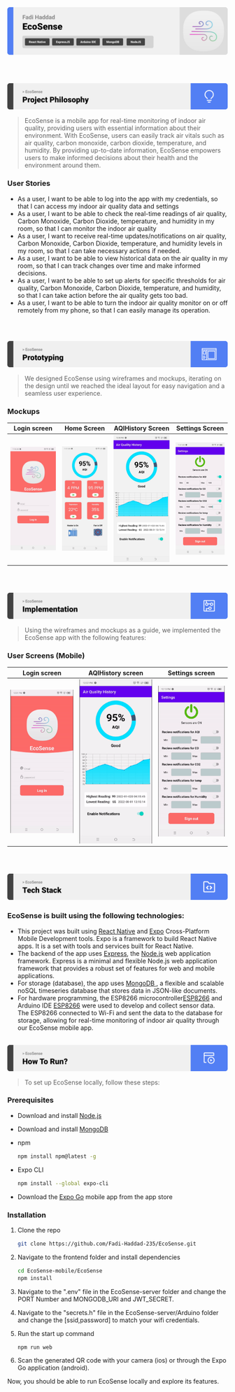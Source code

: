 <img src="./readme/title1.svg"/>

<br><br>

<!-- project philosophy -->
<img src="./readme/title2.svg"/>

> EcoSense is a mobile app for real-time monitoring of indoor air quality, providing users with essential information about their environment. With EcoSense, users can easily track air vitals such as air quality, carbon monoxide, carbon dioxide, temperature, and humidity. By providing up-to-date information, EcoSense empowers users to make informed decisions about their health and the environment around them.

### User Stories
- As a user, I want to be able to log into the app with my credentials, so that I can access my indoor air quality data and settings
- As a user, I want to be able to check the real-time readings of air quality, Carbon Monoxide, Carbon Dioxide, temperature, and humidity in my room, so that I can monitor the indoor air quality
- As a user, I want to receive real-time updates/notifications on air quality, Carbon Monoxide, Carbon Dioxide, temperature, and humidity levels in my room, so that I can take necessary actions if needed.
- As a user, I want to be able to view historical data on the air quality in my room, so that I can track changes over time and make informed decisions.
- As a user, I want to be able to set up alerts for specific thresholds for air quality, Carbon Monoxide, Carbon Dioxide, temperature, and humidity, so that I can take action before the air quality gets too bad.
- As a user, I want to be able to turn the indoor air quality monitor on or off remotely from my phone, so that I can easily manage its operation.

<br><br>

<!-- Prototyping -->
<img src="./readme/title3.svg"/>

> We designed EcoSense using wireframes and mockups, iterating on the design until we reached the ideal layout for easy navigation and a seamless user experience.


### Mockups
| Login screen  | Home Screen | AQIHistory Screen| Settings Screen |
| ---| ---| ---| ---|
| ![Login](./readme/demo/login.jpeg) | ![Home](./readme/demo/home.jpeg)| ![AQI History](./readme/demo/AQIHistory.jpeg) | ![Settings](./readme/demo/settings.jpeg) |

<br><br>

<!-- Implementation -->
<img src="./readme/title4.svg"/>

> Using the wireframes and mockups as a guide, we implemented the EcoSense app with the following features:

### User Screens (Mobile)
| Login screen  | AQIHistory screen | Settings screen |
| ---| ---| ---|
| ![Landing](./readme/demo/login.gif) | ![fsdaf](./readme/demo/AQIHistory.gif) | ![fsdaf](./readme/demo/settings.gif) |


<br><br>

<!-- Tech stack -->
<img src="./readme/title5.svg"/>

###  EcoSense is built using the following technologies:

- This project was built using [React Native](https://reactnative.dev/) and [Expo](https://docs.expo.dev/) Cross-Platform Mobile Development tools. Expo is a framework to build React Native apps. It is a set with tools and services built for React Native.
- The backend of the app uses [Express](https://expressjs.com/), the [Node.js](https://nodejs.org/) web application framework. Express is a minimal and flexible Node.js web application framework that provides a robust set of features for web and mobile applications.
- For storage (database), the app uses [MongoDB ](https://www.mongodb.com/), a flexible and scalable noSQL timeseries database that stores data in JSON-like documents.
- For hardware programming, the ESP8266 microcontroller[ESP8266](https://arduino.esp8266.com/) and Arduino IDE [ESP8266](https://www.arduino.cc/) were used to develop and collect sensor data. The ESP8266 connected to Wi-Fi and sent the data to the database for storage, allowing for real-time monitoring of indoor air quality through our EcoSense mobile app.
<br><br>

<!-- How to run -->
<img src="./readme/title6.svg"/>

> To set up EcoSense locally, follow these steps:

### Prerequisites

- Download and install [Node.js](https://nodejs.org/en/)

- Download and install [MongoDB](https://www.mongodb.com/docs/manual/installation/)

- npm
  ```sh
  npm install npm@latest -g
  ```
- Expo CLI
  ```sh
  npm install --global expo-cli
  ```
- Download the [Expo Go](https://expo.dev/client) mobile app from the app store

### Installation

1. Clone the repo
   ```sh
   git clone https://github.com/Fadi-Haddad-235/EcoSense.git
   ```
2. Navigate to the frontend folder and install dependencies
   ```sh
   cd EcoSense-mobile/EcoSense
   npm install
   ```
3. Navigate to the ".env" file in the EcoSense-server folder and change the PORT Number and MONGODB_URI and JWT_SECRET.
4. Navigate to the "secrets.h" file in the EcoSense-server/Arduino folder and change the [ssid,password] to match your wifi credentials.

5. Run the start up command
   ```sh
   npm run web
   ```
6. Scan the generated QR code with your camera (ios) or through the Expo Go application (android).

Now, you should be able to run EcoSense locally and explore its features.
